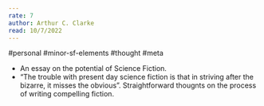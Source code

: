 ```yaml
---
rate: 7
author: Arthur C. Clarke
read: 10/7/2022
---
```



#personal #minor-sf-elements #thought #meta

- An essay on the potential of Science Fiction.
- “The trouble with present day science fiction is that in striving after the bizarre, it misses the obvious”. Straightforward thougnts on the process of writing compelling fiction.